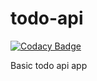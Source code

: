 # todo-api

[![Codacy Badge](https://api.codacy.com/project/badge/Grade/add5b59d943541e484636235c7d34c50)](https://app.codacy.com/app/collinsnji_2/todo-api?utm_source=github.com&utm_medium=referral&utm_content=collinsnji/todo-api&utm_campaign=badger)

Basic todo api app
